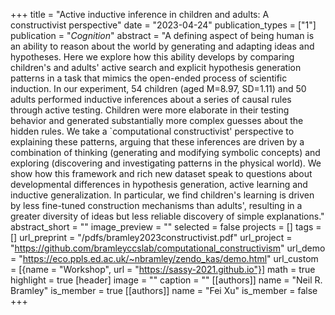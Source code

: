 +++
title = "Active inductive inference in children and adults: A constructivist perspective"
date = "2023-04-24"
publication_types = ["1"]
publication = "_Cognition_"
abstract = "A defining aspect of being human is an ability to reason about the world by generating and adapting ideas and hypotheses. Here we explore how this ability develops by comparing children's and adults' active search and explicit hypothesis generation patterns in a task that mimics the open-ended process of scientific induction. In our experiment, 54 children (aged M=8.97, SD=1.11) and 50 adults performed inductive inferences about a series of causal rules through active testing. Children were more elaborate in their testing behavior and generated substantially more complex guesses about the hidden rules. We take a `computational constructivist' perspective to explaining these patterns, arguing that these inferences are driven by a combination of thinking (generating and modifying symbolic concepts) and exploring (discovering and investigating patterns in the physical world). We show how this framework and rich new dataset speak to questions about developmental differences in hypothesis generation, active learning and inductive generalization. In particular, we find children's learning is driven by less fine-tuned construction mechanisms than adults', resulting in a greater diversity of ideas but less reliable discovery of simple explanations."
abstract_short = ""
image_preview = ""
selected = false
projects = []
tags = []
url_preprint = "/pdfs/bramley2023constructivist.pdf"
url_project = "https://github.com/bramleyccslab/computational_constructivism"
url_demo = "https://eco.ppls.ed.ac.uk/~nbramley/zendo_kas/demo.html"
url_custom = [{name = "Workshop", url = "https://sassy-2021.github.io"}]
math = true
highlight = true
[header]
image = ""
caption = ""
[[authors]]
	name = "Neil R. Bramley"
	is_member = true
[[authors]]
	name = "Fei Xu"
	is_member = false
+++
